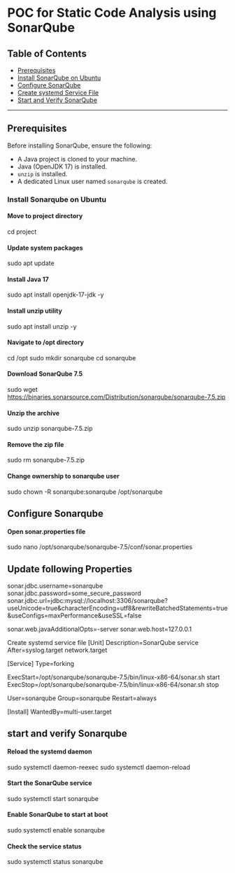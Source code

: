 # POC for Static Code Analysis using SonarQube

## Table of Contents
- [Prerequisites](#prerequisites)
- [Install SonarQube on Ubuntu](#install-sonarqube-on-ubuntu)
- [Configure SonarQube](#configure-sonarqube)
- [Create systemd Service File](#create-systemd-service-file)
- [Start and Verify SonarQube](#start-and-verify-sonarqube)

---

## Prerequisites

Before installing SonarQube, ensure the following:

- A Java project is cloned to your machine.
- Java (OpenJDK 17) is installed.
- `unzip` is installed.
- A dedicated Linux user named `sonarqube` is created.




### **Install Sonarqube on Ubuntu**




#### Move to project directory
cd project

#### Update system packages
sudo apt update

#### Install Java 17
sudo apt install openjdk-17-jdk -y

#### Install unzip utility
sudo apt install unzip -y

#### Navigate to /opt directory
cd /opt
sudo mkdir sonarqube
cd sonarqube

#### Download SonarQube 7.5
sudo wget https://binaries.sonarsource.com/Distribution/sonarqube/sonarqube-7.5.zip

#### Unzip the archive
sudo unzip sonarqube-7.5.zip

#### Remove the zip file
sudo rm sonarqube-7.5.zip

#### Change ownership to sonarqube user
sudo chown -R sonarqube:sonarqube /opt/sonarqube


## Configure Sonarqube

#### Open sonar.properties file
sudo nano /opt/sonarqube/sonarqube-7.5/conf/sonar.properties

## **Update following Properties**

sonar.jdbc.username=sonarqube
sonar.jdbc.password=some_secure_password
sonar.jdbc.url=jdbc:mysql://localhost:3306/sonarqube?useUnicode=true&characterEncoding=utf8&rewriteBatchedStatements=true&useConfigs=maxPerformance&useSSL=false

sonar.web.javaAdditionalOpts=-server
sonar.web.host=127.0.0.1

Create systemd service file
[Unit]
Description=SonarQube service
After=syslog.target network.target

[Service]
Type=forking

ExecStart=/opt/sonarqube/sonarqube-7.5/bin/linux-x86-64/sonar.sh start
ExecStop=/opt/sonarqube/sonarqube-7.5/bin/linux-x86-64/sonar.sh stop

User=sonarqube
Group=sonarqube
Restart=always

[Install]
WantedBy=multi-user.target

## start and verify Sonarqube
#### Reload the systemd daemon
sudo systemctl daemon-reexec
sudo systemctl daemon-reload

#### Start the SonarQube service
sudo systemctl start sonarqube

#### Enable SonarQube to start at boot
sudo systemctl enable sonarqube

#### Check the service status
sudo systemctl status sonarqube


